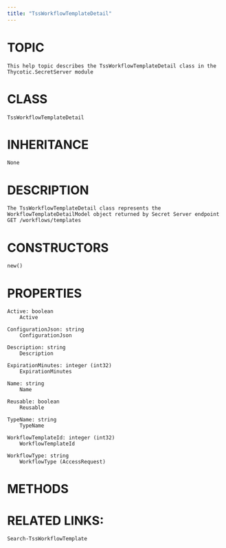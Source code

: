 ```yaml
---
title: "TssWorkflowTemplateDetail"
---
```


# TOPIC
    This help topic describes the TssWorkflowTemplateDetail class in the Thycotic.SecretServer module

# CLASS
    TssWorkflowTemplateDetail

# INHERITANCE
    None

# DESCRIPTION
    The TssWorkflowTemplateDetail class represents the WorkflowTemplateDetailModel object returned by Secret Server endpoint GET /workflows/templates

# CONSTRUCTORS
    new()

# PROPERTIES
    Active: boolean
        Active

    ConfigurationJson: string
        ConfigurationJson

    Description: string
        Description

    ExpirationMinutes: integer (int32)
        ExpirationMinutes

    Name: string
        Name

    Reusable: boolean
        Reusable

    TypeName: string
        TypeName

    WorkflowTemplateId: integer (int32)
        WorkflowTemplateId

    WorkflowType: string
        WorkflowType (AccessRequest)

# METHODS

# RELATED LINKS:
    Search-TssWorkflowTemplate